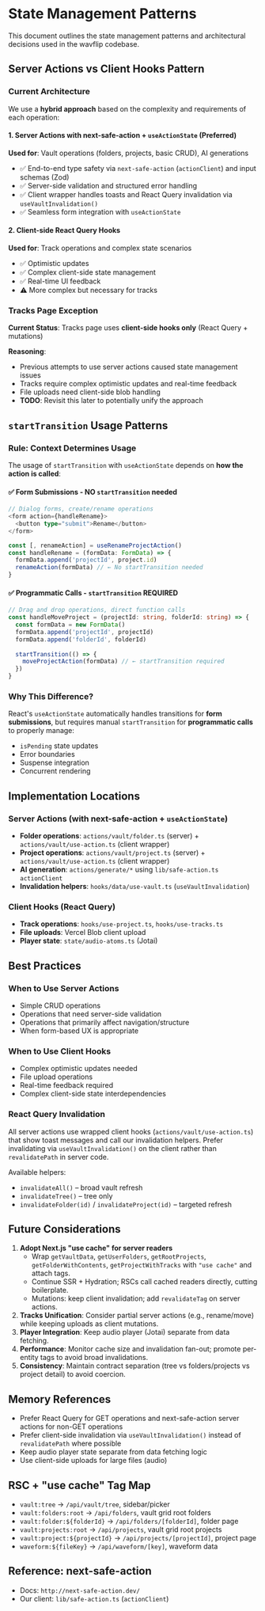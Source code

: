 # State Management Patterns

This document outlines the state management patterns and architectural decisions used in the wavflip codebase.

## Server Actions vs Client Hooks Pattern

### Current Architecture

We use a **hybrid approach** based on the complexity and requirements of each operation:

#### 1. Server Actions with next-safe-action + `useActionState` (Preferred)
**Used for**: Vault operations (folders, projects, basic CRUD), AI generations
- ✅ End-to-end type safety via `next-safe-action` (`actionClient`) and input schemas (Zod)
- ✅ Server-side validation and structured error handling
- ✅ Client wrapper handles toasts and React Query invalidation via `useVaultInvalidation()`
- ✅ Seamless form integration with `useActionState`

#### 2. Client-side React Query Hooks
**Used for**: Track operations and complex state scenarios
- ✅ Optimistic updates
- ✅ Complex client-side state management
- ✅ Real-time UI feedback
- ⚠️ More complex but necessary for tracks

### Tracks Page Exception

**Current Status**: Tracks page uses **client-side hooks only** (React Query + mutations)

**Reasoning**: 
- Previous attempts to use server actions caused state management issues
- Tracks require complex optimistic updates and real-time feedback
- File uploads need client-side blob handling
- **TODO**: Revisit this later to potentially unify the approach

## `startTransition` Usage Patterns

### Rule: Context Determines Usage

The usage of `startTransition` with `useActionState` depends on **how the action is called**:

#### ✅ **Form Submissions** - NO `startTransition` needed
```typescript
// Dialog forms, create/rename operations
<form action={handleRename}>
  <button type="submit">Rename</button>
</form>

const [, renameAction] = useRenameProjectAction()
const handleRename = (formData: FormData) => {
  formData.append('projectId', project.id)
  renameAction(formData) // ← No startTransition needed
}
```

#### ✅ **Programmatic Calls** - `startTransition` REQUIRED
```typescript
// Drag and drop operations, direct function calls
const handleMoveProject = (projectId: string, folderId: string) => {
  const formData = new FormData()
  formData.append('projectId', projectId)
  formData.append('folderId', folderId)
  
  startTransition(() => {
    moveProjectAction(formData) // ← startTransition required
  })
}
```

### Why This Difference?

React's `useActionState` automatically handles transitions for **form submissions**, but requires manual `startTransition` for **programmatic calls** to properly manage:
- `isPending` state updates
- Error boundaries
- Suspense integration
- Concurrent rendering

## Implementation Locations

### Server Actions (with next-safe-action + `useActionState`)
- **Folder operations**: `actions/vault/folder.ts` (server) + `actions/vault/use-action.ts` (client wrapper)
- **Project operations**: `actions/vault/project.ts` (server) + `actions/vault/use-action.ts` (client wrapper)
- **AI generation**: `actions/generate/*` using `lib/safe-action.ts` `actionClient`
- **Invalidation helpers**: `hooks/data/use-vault.ts` (`useVaultInvalidation`)

### Client Hooks (React Query)
- **Track operations**: `hooks/use-project.ts`, `hooks/use-tracks.ts`
- **File uploads**: Vercel Blob client upload
- **Player state**: `state/audio-atoms.ts` (Jotai)

## Best Practices

### When to Use Server Actions
- Simple CRUD operations
- Operations that need server-side validation
- Operations that primarily affect navigation/structure
- When form-based UX is appropriate

### When to Use Client Hooks
- Complex optimistic updates needed
- File upload operations
- Real-time feedback required
- Complex client-side state interdependencies

### React Query Invalidation
All server actions use wrapped client hooks (`actions/vault/use-action.ts`) that show toast messages and call our invalidation helpers. Prefer invalidating via `useVaultInvalidation()` on the client rather than `revalidatePath` in server code.

Available helpers:
- `invalidateAll()` – broad vault refresh
- `invalidateTree()` – tree only
- `invalidateFolder(id)` / `invalidateProject(id)` – targeted refresh

## Future Considerations

1. **Adopt Next.js "use cache" for server readers**
   - Wrap `getVaultData`, `getUserFolders`, `getRootProjects`, `getFolderWithContents`, `getProjectWithTracks` with `"use cache"` and attach tags.
   - Continue SSR + Hydration; RSCs call cached readers directly, cutting boilerplate.
   - Mutations: keep client invalidation; add `revalidateTag` on server actions.
2. **Tracks Unification**: Consider partial server actions (e.g., rename/move) while keeping uploads as client mutations.
3. **Player Integration**: Keep audio player (Jotai) separate from data fetching.
4. **Performance**: Monitor cache size and invalidation fan-out; promote per-entity tags to avoid broad invalidations.
5. **Consistency**: Maintain contract separation (tree vs folders/projects vs project detail) to avoid coercion.

## Memory References

- Prefer React Query for GET operations and next-safe-action server actions for non-GET operations
- Prefer client-side invalidation via `useVaultInvalidation()` instead of `revalidatePath` where possible
- Keep audio player state separate from data fetching logic
- Use client-side uploads for large files (audio)

## RSC + "use cache" Tag Map

- `vault:tree` → `/api/vault/tree`, sidebar/picker
- `vault:folders:root` → `/api/folders`, vault grid root folders
- `vault:folder:${folderId}` → `/api/folders/[folderId]`, folder page
- `vault:projects:root` → `/api/projects`, vault grid root projects
- `vault:project:${projectId}` → `/api/projects/[projectId]`, project page
- `waveform:${fileKey}` → `/api/waveform/[key]`, waveform data

## Reference: next-safe-action

- Docs: `http://next-safe-action.dev/`
- Our client: `lib/safe-action.ts` (`actionClient`)